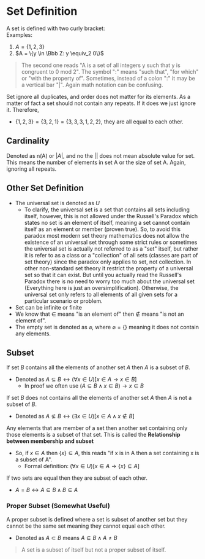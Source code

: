 
# Set Definition

A set is defined with two curly bracket: <br> Examples: 
1. $A = \{1, 2, 3\}$
2. $A = \{y \in \Bbb Z: y \equiv_2 0\}$

> The second one reads "A is a set of all integers y such that y is congruent to 0 mod 2". The symbol ":" means "such that", "for which" or "with the property of". Sometimes, instead of a colon ":" it may be a vertical bar "|". Again math notation can be confusing.

Set ignore all duplicates, and order does not matter for its elements. As a matter of fact a set should not contain any repeats. If it does we just ignore it. Therefore,
- $\{1, 2, 3\} = \{3, 2, 1\} = \{3, 3, 3, 1, 2, 2\}$, they are all equal to each other.

## Cardinality

Denoted as n(A) or $|A|$, and no the $||$ does not mean absolute value for set. This means the number of elements in set A or the size of set A. Again, ignoring all repeats. 

## Other Set Definition
- The universal set is denoted as $U$ 
	- To clarify, the universal set is a set that contains all sets including itself, however, this is not allowed under the Russell's Paradox which states no set is an element of itself, meaning a set cannot contain itself as an element or member (proven true). So, to avoid this paradox most modern set theory mathematics does not allow the existence of an universal set through some strict rules or sometimes the universal set is actually not referred to as a "set" itself, but rather it is refer to as a class or a "collection" of all sets (classes are part of set theory) since the paradox only applies to set, not collection. In other non-standard set theory it restrict the property of a universal set so that it can exist. But until you actually read the Russell's Paradox there is no need to worry too much about the universal set (Everything here is just an oversimplification). Otherwise, the universal set only refers to all elements of all given sets for a particular scenario or problem.
- Set can be infinite or finite 
- We know that $\in$ means "is an element of" then $\notin$ means "is not an element of".
- The empty set is denoted as $\varnothing$, where $\varnothing = \{\}$ meaning it does not contain any elements.
## Subset 

If set $B$ contains all the elements of another set $A$ then $A$ is a subset of $B$. 
- Denoted as $A \subseteq B \leftrightarrow (\forall x \in U)[x \in A \to x \in B]$
	- In proof we often use $(A \subseteq B \wedge x \in B) \to x \in B$

If set $B$ does not contains all the elements of another set $A$ then $A$ is not a subset of $B$. 
- Denoted as $A \nsubseteq B \leftrightarrow (\exists x \in U)[x \in A \wedge x \notin B]$


Any elements that are member of a set then another set containing only those elements is a subset of that set. This is called the **Relationship between membership and subset** 
- So, if $x \in A$ then $\{x\} \subseteq A$, this reads "if x is in A then a set containing x is a subset of A".
	- Formal definition: $(\forall x \in U)[x \in A \to \{x\} \subseteq A]$

If two sets are equal then they are subset of each other. 
- $A = B \leftrightarrow A \subseteq B \wedge B \subseteq A$ 

### Proper Subset (Somewhat Useful)

A proper subset is defined where a set is subset of another set but they cannot be the same set meaning they cannot equal each other. 
- Denoted as $A \subset B$ means $A \subseteq B \wedge A \neq B$

>A set is a subset of itself but not a proper subset of itself.